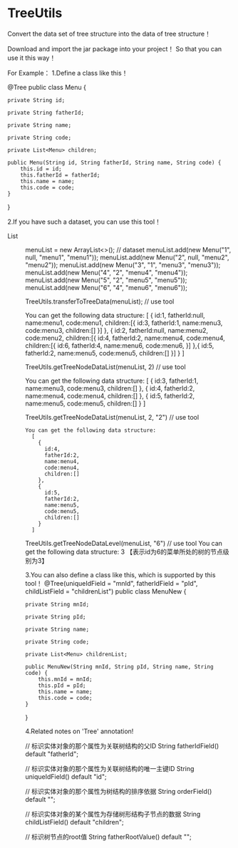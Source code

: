 # TreeUtils
Convert the data set of tree structure into the data of tree structure！

Download and import the jar package into your project！
So that you can use it this way！

For Example：
1.Define a class like this！

@Tree
public class Menu {

    private String id;

    private String fatherId;

    private String name;

    private String code;

    private List<Menu> children;

    public Menu(String id, String fatherId, String name, String code) {
        this.id = id;
        this.fatherId = fatherId;
        this.name = name;
        this.code = code;
    }
}

2.If you have such a dataset, you can use this tool！

List<Menu> menuList = new ArrayList<>();  // dataset
menuList.add(new Menu("1", null, "menu1", "menu1"));
menuList.add(new Menu("2", null, "menu2", "menu2"));
menuList.add(new Menu("3", "1", "menu3", "menu3"));
menuList.add(new Menu("4", "2", "menu4", "menu4"));
menuList.add(new Menu("5", "2", "menu5", "menu5"));
menuList.add(new Menu("6", "4", "menu6", "menu6"));

TreeUtils.transferToTreeData(menuList);  // use tool

   You can get the following data structure:
   [
      {
        id:1,
        fatherId:null,
        name:menu1,
        code:menu1,
        children:[{
          id:3,
          fatherId:1,
          name:menu3,
          code:menu3,
          children:[]
        }]
      },
      {
        id:2,
        fatherId:null,
        name:menu2,
        code:menu2,
        children:[{
          id:4,
          fatherId:2,
          name:menu4,
          code:menu4,
          children:[{
            id:6,
            fatherId:4,
            name:menu6,
            code:menu6,
          }]
        },{
          id:5,
          fatherId:2,
          name:menu5,
          code:menu5,
          children:[]
        }]
      }
   ]
   
   
TreeUtils.getTreeNodeDataList(menuList, 2)  // use tool

  You can get the following data structure:
  [
    {
      id:3,
      fatherId:1,
      name:menu3,
      code:menu3,
      children:[]
    },
    {
      id:4,
      fatherId:2,
      name:menu4,
      code:menu4,
      children:[]
    },
    {
      id:5,
      fatherId:2,
      name:menu5,
      code:menu5,
      children:[]
    }
  ]

TreeUtils.getTreeNodeDataList(menuList, 2, "2")  // use tool

    You can get the following data structure:
      [
        {
          id:4,
          fatherId:2,
          name:menu4,
          code:menu4,
          children:[]
        },
        {
          id:5,
          fatherId:2,
          name:menu5,
          code:menu5,
          children:[]
        }
      ]
      
TreeUtils.getTreeNodeDataLevel(menuList, "6")  // use tool
You can get the following data structure: 3 【表示id为6的菜单所处的树的节点级别为3】


3.You can also define a class like this, which is supported by this tool！
@Tree(uniqueIdField = "mnId", fatherIdField = "pId", childListField = "childrenList")
public class MenuNew {

    private String mnId;

    private String pId;

    private String name;

    private String code;

    private List<Menu> childrenList;

    public MenuNew(String mnId, String pId, String name, String code) {
        this.mnId = mnId;
        this.pId = pId;
        this.name = name;
        this.code = code;
    }
}

4.Related notes on 'Tree' annotation!

// 标识实体对象的那个属性为关联树结构的父ID
String fatherIdField() default "fatherId";

// 标识实体对象的那个属性为关联树结构的唯一主键ID
String uniqueIdField() default "id";

// 标识实体对象的那个属性为树结构的排序依据
String orderField() default "";

// 标识实体对象的某个属性为存储树形结构子节点的数据
String childListField() default "children";

// 标识树节点的root值
String fatherRootValue() default "";
